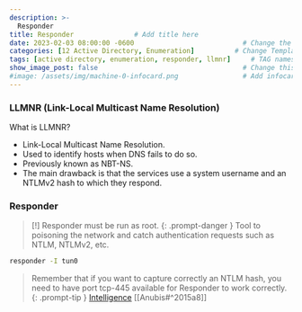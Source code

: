 ```yaml
---
description: >-
  Responder
title: Responder               # Add title here
date: 2023-02-03 08:00:00 -0600                           # Change the date to match completion date
categories: [12 Active Directory, Enumeration]          # Change Templates to Writeup
tags: [active directory, enumeration, responder, llmnr]     # TAG names should always be lowercase; replace template with writeup, and add relevant tags
show_image_post: false                                    # Change this to true
#image: /assets/img/machine-0-infocard.png                # Add infocard image here for post preview image
---
```


### LLMNR (Link-Local Multicast Name Resolution)

What is LLMNR?
- Link-Local Multicast Name Resolution.
- Used to identify hosts when DNS fails to do so.
- Previously known as NBT-NS.
- The main drawback is that the services use a system username and an NTLMv2 hash to which they respond.

### Responder
> [!] Responder must be run as root.
{: .prompt-danger }
Tool to poisoning the network and catch authentication requests such as NTLM, NTLMv2, etc.
```bash
responder -I tun0
```
> Remember that if you want to capture correctly an NTLM hash, you need to have port tcp-445 available for Responder to work correctly.
{: .prompt-tip }
[Intelligence](https://shuciran.github.io/posts/Intelligence/#fnref:responder)
[[Anubis#^2015a8]]
